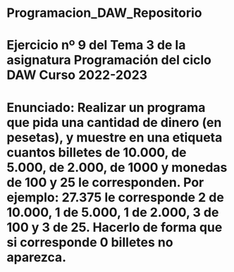 # Programacion_DAW_Repositorio
# Ejercicio nº 9 del Tema 3 de la asignatura Programación del ciclo DAW Curso 2022-2023
# Enunciado: Realizar un programa que pida una cantidad de dinero (en pesetas), y muestre en una etiqueta cuantos billetes de 10.000, de 5.000, de 2.000, de 1000 y monedas de 100 y 25 le corresponden. Por ejemplo: 27.375 le corresponde 2 de 10.000, 1 de 5.000, 1 de 2.000, 3 de 100 y 3 de 25. Hacerlo de forma que si corresponde 0 billetes no aparezca.

